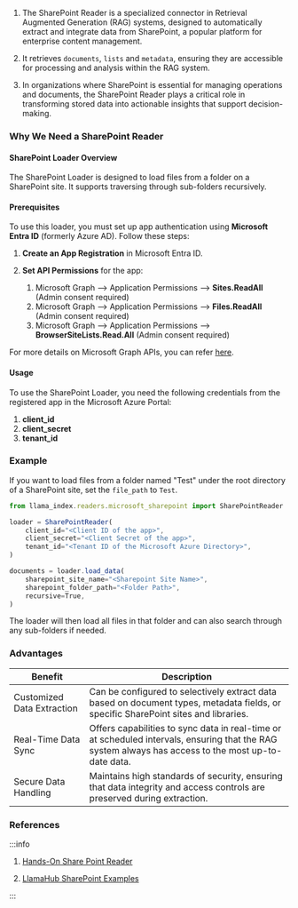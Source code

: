 1. The SharePoint Reader is a specialized connector in Retrieval Augmented
   Generation (RAG) systems, designed to automatically extract and integrate
   data from SharePoint, a popular platform for enterprise content management.

2. It retrieves `documents`, `lists` and `metadata`, ensuring they are
   accessible for processing and analysis within the RAG system.

3. In organizations where SharePoint is essential for managing operations and
   documents, the SharePoint Reader plays a critical role in transforming stored
   data into actionable insights that support decision-making.

### Why We Need a SharePoint Reader

#### SharePoint Loader Overview

The SharePoint Loader is designed to load files from a folder on a SharePoint
site. It supports traversing through sub-folders recursively.

#### Prerequisites

To use this loader, you must set up app authentication using **Microsoft Entra
ID** (formerly Azure AD). Follow these steps:

1. **Create an App Registration** in Microsoft Entra ID.
2. **Set API Permissions** for the app:

   1. Microsoft Graph --> Application Permissions --> **Sites.ReadAll** (Admin
      consent required)
   2. Microsoft Graph --> Application Permissions --> **Files.ReadAll** (Admin
      consent required)
   3. Microsoft Graph --> Application Permissions -->
      **BrowserSiteLists.Read.All** (Admin consent required)

For more details on Microsoft Graph APIs, you can refer
[here](https://learn.microsoft.com/en-us/graph/overview).

#### Usage

To use the SharePoint Loader, you need the following credentials from the
registered app in the Microsoft Azure Portal:

1. **client_id**
2. **client_secret**
3. **tenant_id**

### Example

If you want to load files from a folder named "Test" under the root directory of
a SharePoint site, set the `file_path` to `Test`.

```js
from llama_index.readers.microsoft_sharepoint import SharePointReader

loader = SharePointReader(
    client_id="<Client ID of the app>",
    client_secret="<Client Secret of the app>",
    tenant_id="<Tenant ID of the Microsoft Azure Directory>",
)

documents = loader.load_data(
    sharepoint_site_name="<Sharepoint Site Name>",
    sharepoint_folder_path="<Folder Path>",
    recursive=True,
)
```

The loader will then load all files in that folder and can also search through
any sub-folders if needed.

### Advantages

<table class="table-size-for-cloud-services">
    <thead>
        <tr>
            <th>Benefit</th>
            <th>Description</th>
        </tr>
    </thead>
    <tbody>
        <tr>
            <td><span class="custom-header">Customized Data Extraction</span></td>
            <td>Can be configured to selectively extract data based on document types, metadata fields, or specific SharePoint sites and libraries.</td>
        </tr>
        <tr>
            <td><span class="custom-header">Real-Time Data Sync</span></td>
            <td>Offers capabilities to sync data in real-time or at scheduled intervals, ensuring that the RAG system always has access to the most up-to-date data.</td>
        </tr>
        <tr>
            <td><span class="custom-header">Secure Data Handling</span></td>
            <td>Maintains high standards of security, ensuring that data integrity and access controls are preserved during extraction.</td>
        </tr>
    </tbody>
</table>

### References

:::info

1. [Hands-On Share Point Reader](https://ashiqf.com/2021/03/15/how-to-use-microsoft-graph-sharepoint-sites-selected-application-permission-in-a-azure-ad-application-for-more-granular-control/)

2. [LlamaHub SharePoint Examples](https://llamahub.ai/l/readers/llama-index-readers-microsoft-sharepoint?from=)

:::

